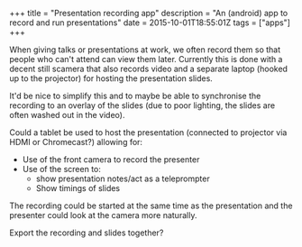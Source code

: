 +++
title = "Presentation recording app"
description = "An (android) app to record and run presentations"
date = 2015-10-01T18:55:01Z
tags = ["apps"]
+++

When giving talks or presentations at work, we often record them so that people who can't attend can view them later. Currently this is done with a decent still scamera that also records video and a separate laptop (hooked up to the projector) for hosting the presentation slides.

It'd be nice to simplify this and to maybe be able to synchronise the recording to an overlay of the slides (due to poor lighting, the slides are often washed out in the video).

Could a tablet be used to host the presentation (connected to projector via HDMI or Chromecast?) allowing for:

-   Use of the front camera to record the presenter
-   Use of the screen to:
    -   show presentation notes/act as a teleprompter
    -   Show timings of slides

The recording could be started at the same time as the presentation and the presenter could look at the camera more naturally.

Export the recording and slides together?
